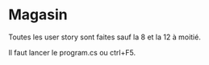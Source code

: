 # Magasin

Toutes les user story sont faites sauf la 8 et la 12 à moitié.

Il faut lancer le program.cs ou ctrl+F5.

